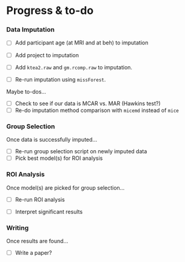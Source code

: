 # Progress & to-do

### Data Imputation

- [ ] Add participant age (at MRI and at beh) to imputation
- [ ] Add project to imputation
- [ ] Add `ktea2.raw` and `gm.rcomp.raw` to imputation.
- [ ] Re-run imputation using `missForest`.
 


Maybe to-dos...  

- [ ] Check to see if our data is MCAR vs. MAR (Hawkins test?)  
- [ ] Re-do imputation method comparison with `micemd` instead of `mice`

### Group Selection

Once data is successfully imputed...

- [ ] Re-run group selection script on newly imputed data
- [ ] Pick best model(s) for ROI analysis

### ROI Analysis

Once model(s) are picked for group selection...

- [ ] Re-run ROI analysis
- [ ] Interpret significant results


### Writing

Once results are found...

- [ ] Write a paper?